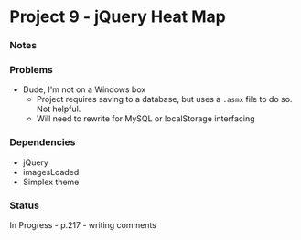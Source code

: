 # Project 9 - jQuery Heat Map

### Notes

### Problems
- Dude, I'm not on a Windows box
	- Project requires saving to a database, but uses a `.asmx` file to do so. Not helpful.
	- Will need to rewrite for MySQL or localStorage interfacing

### Dependencies
- jQuery
- imagesLoaded
- Simplex theme

### Status
In Progress - p.217 - writing comments